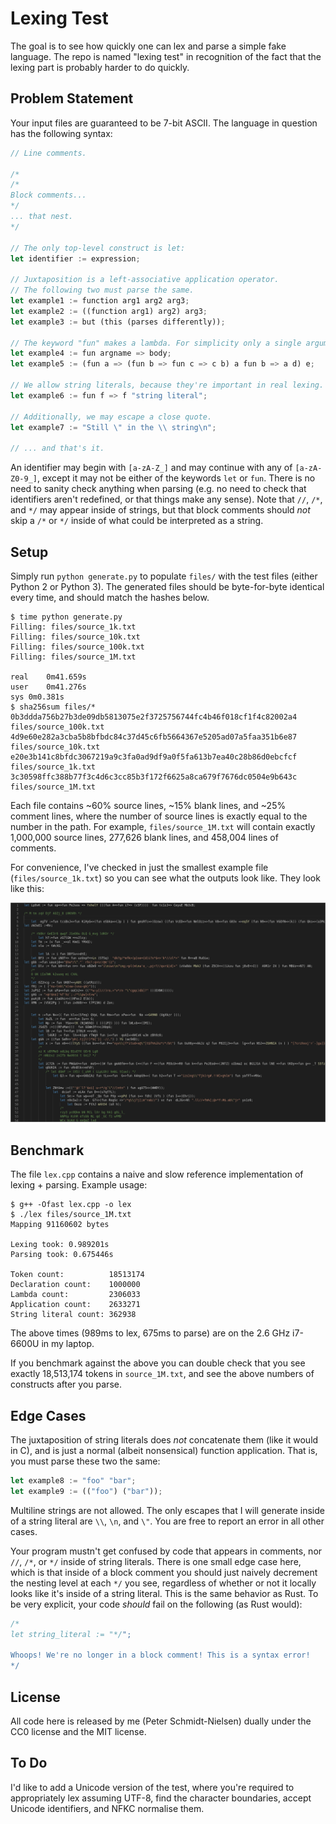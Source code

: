 Lexing Test
===========

The goal is to see how quickly one can lex and parse a simple fake language.
The repo is named "lexing test" in recognition of the fact that the lexing part is probably harder to do quickly.

Problem Statement
-----------------

Your input files are guaranteed to be 7-bit ASCII.
The language in question has the following syntax:
```rust
// Line comments.

/*
/*
Block comments...
*/
... that nest.
*/

// The only top-level construct is let:
let identifier := expression;

// Juxtaposition is a left-associative application operator.
// The following two must parse the same.
let example1 := function arg1 arg2 arg3;
let example2 := ((function arg1) arg2) arg3;
let example3 := but (this (parses differently));

// The keyword "fun" makes a lambda. For simplicity only a single argument is allowed.
let example4 := fun argname => body;
let example5 := (fun a => (fun b => fun c => c b) a fun b => a d) e;

// We allow string literals, because they're important in real lexing.
let example6 := fun f => f "string literal";

// Additionally, we may escape a close quote.
let example7 := "Still \" in the \\ string\n";

// ... and that's it.
```

An identifier may begin with `[a-zA-Z_]` and may continue with any of `[a-zA-Z0-9_]`, except it may not be either of the keywords `let` or `fun`.
There is no need to sanity check anything when parsing (e.g. no need to check that identifiers aren't redefined, or that things make any sense).
Note that `//`, `/*`, and `*/` may appear inside of strings, but that block comments should *not* skip a `/*` or `*/` inside of what could be interpreted as a string.

Setup
-----

Simply run `python generate.py` to populate `files/` with the test files (either Python 2 or Python 3).
The generated files should be byte-for-byte identical every time, and should match the hashes below.

```
$ time python generate.py
Filling: files/source_1k.txt
Filling: files/source_10k.txt
Filling: files/source_100k.txt
Filling: files/source_1M.txt

real	0m41.659s
user	0m41.276s
sys	0m0.381s
$ sha256sum files/*
0b3ddda756b27b3de09db5813075e2f3725756744fc4b46f018cf1f4c82002a4  files/source_100k.txt
4d9e60e282a3cba5b8bfbdc84c37d45c6fb5664367e5205ad07a5faa351b6e87  files/source_10k.txt
e20e3b141c8bfdc3067219a9c3fa0ad9df9a0f5fa613b7ea40c28b86d0ebcfcf  files/source_1k.txt
3c30598ffc388b77f3c4d6c3cc85b3f172f6625a8ca679f7676dc0504e9b643c  files/source_1M.txt
```

Each file contains ~60% source lines, ~15% blank lines, and ~25% comment lines, where the number of source lines is exactly equal to the number in the path.
For example, `files/source_1M.txt` will contain exactly 1,000,000 source lines, 277,626 blank lines, and 458,004 lines of comments.

For convenience, I've checked in just the smallest example file (`files/source_1k.txt`) so you can see what the outputs look like.
They look like this:

<div align="center">
<img src="/static/screenshot.png"></img>
</div>

Benchmark
---------

The file `lex.cpp` contains a naive and slow reference implementation of lexing + parsing.
Example usage:
```
$ g++ -Ofast lex.cpp -o lex
$ ./lex files/source_1M.txt
Mapping 91160602 bytes

Lexing took: 0.989201s
Parsing took: 0.675446s

Token count:          18513174
Declaration count:    1000000
Lambda count:         2306033
Application count:    2633271
String literal count: 362938
```
The above times (989ms to lex, 675ms to parse) are on the 2.6 GHz i7-6600U in my laptop.

If you benchmark against the above you can double check that you see exactly 18,513,174 tokens in `source_1M.txt`, and see the above numbers of constructs after you parse.

Edge Cases
----------

The juxtaposition of string literals does *not* concatenate them (like it would in C), and is just a normal (albeit nonsensical) function application.
That is, you must parse these two the same:
```rust
let example8 := "foo" "bar";
let example9 := (("foo") ("bar"));
```

Multiline strings are not allowed.
The only escapes that I will generate inside of a string literal are `\\`, `\n`, and `\"`.
You are free to report an error in all other cases.

Your program mustn't get confused by code that appears in comments, nor `//`, `/*`, or `*/` inside of string literals.
There is one small edge case here, which is that inside of a block comment you should just naively decrement the nesting level at each `*/` you see, regardless of whether or not it locally looks like it's inside of a string literal.
This is the same behavior as Rust.
To be very explicit, your code *should* fail on the following (as Rust would):
```rust
/*
let string_literal := "*/";

Whoops! We're no longer in a block comment! This is a syntax error!
*/
```

License
-------

All code here is released by me (Peter Schmidt-Nielsen) dually under the CC0 license and the MIT license.

To Do
-----

I'd like to add a Unicode version of the test, where you're required to appropriately lex assuming UTF-8, find the character boundaries, accept Unicode identifiers, and NFKC normalise them.

